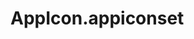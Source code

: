 <!-- generated by markdown-notes-tree -->

# AppIcon.appiconset

<!-- optional markdown-notes-tree directory description starts here -->

<!-- optional markdown-notes-tree directory description ends here -->


